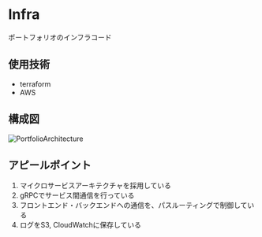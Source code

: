 # Infra
ポートフォリオのインフラコード

## 使用技術
- terraform
- AWS

## 構成図
![PortfolioArchitecture](https://user-images.githubusercontent.com/36359899/109421540-26e24200-7a1b-11eb-8871-b2a4c6723f05.png)

## アピールポイント
1. マイクロサービスアーキテクチャを採用している
2. gRPCでサービス間通信を行っている
3. フロントエンド・バックエンドへの通信を、パスルーティングで制御している
4. ログをS3, CloudWatchに保存している
